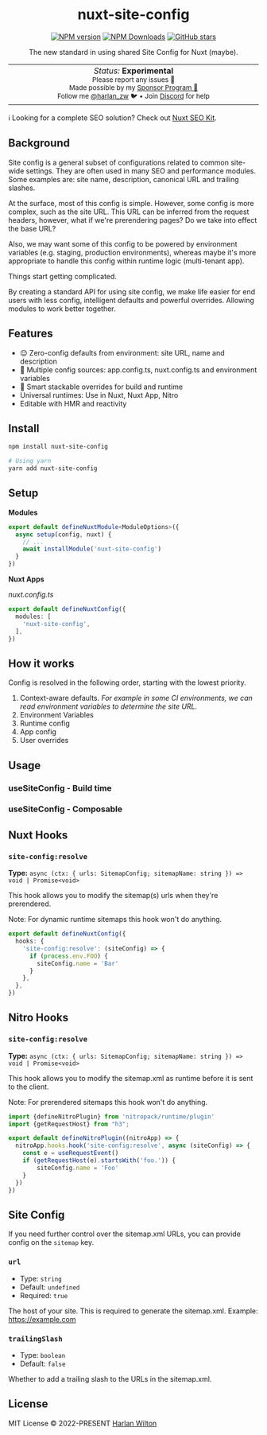 <h1 align='center'>nuxt-site-config</h1>

<p align="center">
<a href='https://github.com/harlan-zw/nuxt-site-config/actions/workflows/test.yml'>
</a>
<a href="https://www.npmjs.com/package/nuxt-site-config" target="__blank"><img src="https://img.shields.io/npm/v/nuxt-site-config?style=flat&colorA=002438&colorB=28CF8D" alt="NPM version"></a>
<a href="https://www.npmjs.com/package/nuxt-site-config" target="__blank"><img alt="NPM Downloads" src="https://img.shields.io/npm/dm/nuxt-site-config?flat&colorA=002438&colorB=28CF8D"></a>
<a href="https://github.com/harlan-zw/nuxt-site-config" target="__blank"><img alt="GitHub stars" src="https://img.shields.io/github/stars/harlan-zw/nuxt-site-config?flat&colorA=002438&colorB=28CF8D"></a>
</p>


<p align="center">
The new standard in using shared Site Config for Nuxt (maybe). 
</p>

<p align="center">
<table>
<tbody>
<td align="center">
<img width="800" height="0" /><br>
<i>Status:</i> <b>Experimental</b> <br>
<sup> Please report any issues 🐛</sup><br>
<sub>Made possible by my <a href="https://github.com/sponsors/harlan-zw">Sponsor Program 💖</a><br> Follow me <a href="https://twitter.com/harlan_zw">@harlan_zw</a> 🐦 • Join <a href="https://discord.gg/275MBUBvgP">Discord</a> for help</sub><br>
<img width="800" height="0" />
</td>
</tbody>
</table>
</p>

ℹ️ Looking for a complete SEO solution? Check out [Nuxt SEO Kit](https://github.com/harlan-zw/nuxt-seo-kit).

## Background

Site config is a general subset of configurations related to common site-wide settings.
They are often used in many SEO and performance modules.
Some examples are: site name, description, canonical URL and trailing slashes.

At the surface, most of this config is simple.
However, some config is more complex, such as the site URL.
This URL can be inferred
from the request headers, however, what if we're prerendering pages?
Do we take into effect the base URL?

Also,
we may want some of this config to be powered by environment variables
(e.g. staging, production environments), whereas maybe it's more 
appropriate to handle this config within runtime logic (multi-tenant app).

Things start getting complicated.

By creating a standard API for using site config,
we make life easier for end users with less config, intelligent defaults and powerful overrides.
Allowing modules to work better together.

## Features

- 😌 Zero-config defaults from environment: site URL, name and description
- 🎨 Multiple config sources: app.config.ts, nuxt.config.ts and environment variables
- 🤖 Smart stackable overrides for build and runtime
- Universal runtimes: Use in Nuxt, Nuxt App, Nitro
- Editable with HMR and reactivity

## Install

```bash
npm install nuxt-site-config

# Using yarn
yarn add nuxt-site-config
```

## Setup

**Modules**

```ts
export default defineNuxtModule<ModuleOptions>({
  async setup(config, nuxt) {
    // ...
    await installModule('nuxt-site-config')
  }
})
```

**Nuxt Apps**

_nuxt.config.ts_

```ts
export default defineNuxtConfig({
  modules: [
    'nuxt-site-config',
  ],
})
```

## How it works

Config is resolved in the following order, starting with the lowest priority.
1. Context-aware defaults. _For example in some CI environments, we can read environment variables to determine the site URL._
2. Environment Variables
3. Runtime config
4. App config
5. User overrides

## Usage

### useSiteConfig - Build time

### useSiteConfig - Composable

## Nuxt Hooks

### `site-config:resolve`

**Type:** `async (ctx: { urls: SitemapConfig; sitemapName: string }) => void | Promise<void>`

This hook allows you to modify the sitemap(s) urls when they're prerendered.

Note: For dynamic runtime sitemaps this hook won't do anything.

```ts
export default defineNuxtConfig({
  hooks: {
    'site-config:resolve': (siteConfig) => {
      if (process.env.FOO) {
        siteConfig.name = 'Bar'
      }  
    },
  },
})
```

## Nitro Hooks

### `site-config:resolve`

**Type:** `async (ctx: { urls: SitemapConfig; sitemapName: string }) => void | Promise<void>`

This hook allows you to modify the sitemap.xml as runtime before it is sent to the client.

Note: For prerendered sitemaps this hook won't do anything.

```ts
import {defineNitroPlugin} from 'nitropack/runtime/plugin'
import {getRequestHost} from "h3";

export default defineNitroPlugin((nitroApp) => {
  nitroApp.hooks.hook('site-config:resolve', async (siteConfig) => {
    const e = useRequestEvent()
    if (getRequestHost(e).startsWith('foo.')) {
        siteConfig.name = 'Foo'
    }
  })
})
```

## Site Config

If you need further control over the sitemap.xml URLs, you can provide config on the `sitemap` key.

### `url`

- Type: `string`
- Default: `undefined`
- Required: `true`

The host of your site. This is required to generate the sitemap.xml. Example: https://example.com

### `trailingSlash`

- Type: `boolean`
- Default: `false`

Whether to add a trailing slash to the URLs in the sitemap.xml.


## License

MIT License © 2022-PRESENT [Harlan Wilton](https://github.com/harlan-zw)
